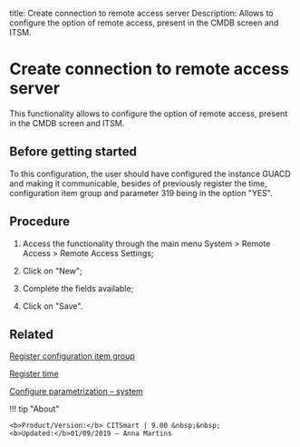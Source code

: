 title: Create connection to remote access server
Description: Allows to configure the option of remote access, present in the CMDB screen and ITSM.
# Create connection to remote access server

This functionality allows to configure the option of remote access, present in the CMDB screen and ITSM.

Before getting started
--------------------------

To this configuration, the user should have configured the instance GUACD and
making it communicable, besides of previously register the time, configuration
item group and parameter 319 being in the option "YES".

Procedure
-------------

1.  Access the functionality through the main menu System \> Remote Access \>
    Remote Access Settings;

2.  Click on "New";

3.  Complete the fields available;

4.  Click on "Save".

Related
-------

[Register configuration item group](/en-us/citsmart-platform-8/processes/configuration/configuration/register-configuration-item-group.html)

[Register time](/en-us/citsmart-platform-8/processes/event/configuration/register-time.html)

[Configure parametrization – system](/en-us/citsmart-platform-8/platform-administration/parameters-list/configure-parametrization-system.html)

!!! tip "About"

    <b>Product/Version:</b> CITSmart | 9.00 &nbsp;&nbsp;
    <b>Updated:</b>01/09/2019 – Anna Martins

